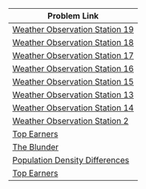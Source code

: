 | Problem Link |
| ------------------|
|[Weather Observation Station 19](https://www.hackerrank.com/challenges/weather-observation-station-19/problem?isFullScreen=true)|
|[Weather Observation Station 18](https://www.hackerrank.com/challenges/weather-observation-station-18/problem?isFullScreen=true)|
|[Weather Observation Station 17](https://www.hackerrank.com/challenges/weather-observation-station-17/problem?isFullScreen=true)|
|[Weather Observation Station 16](https://www.hackerrank.com/challenges/weather-observation-station-16/problem?isFullScreen=true)|
|[Weather Observation Station 15](https://www.hackerrank.com/challenges/weather-observation-station-15/problem?isFullScreen=true)|
|[Weather Observation Station 13](https://www.hackerrank.com/challenges/weather-observation-station-13/problem?isFullScreen=true)|
|[Weather Observation Station 14](https://www.hackerrank.com/challenges/weather-observation-station-14/problem?isFullScreen=true)|
|[Weather Observation Station 2](https://www.hackerrank.com/challenges/weather-observation-station-2/problem?isFullScreen=true)|
|[Top Earners](https://www.hackerrank.com/challenges/earnings-of-employees/problem?isFullScreen=true)|
|[The Blunder](https://www.hackerrank.com/challenges/the-blunder/problem?isFullScreen=true)|
|[Population Density Differences](https://www.hackerrank.com/challenges/population-density-difference/problem?isFullScreen=true)|
|[Top Earners](https://www.hackerrank.com/challenges/earnings-of-employees/problem?isFullScreen=true)|
